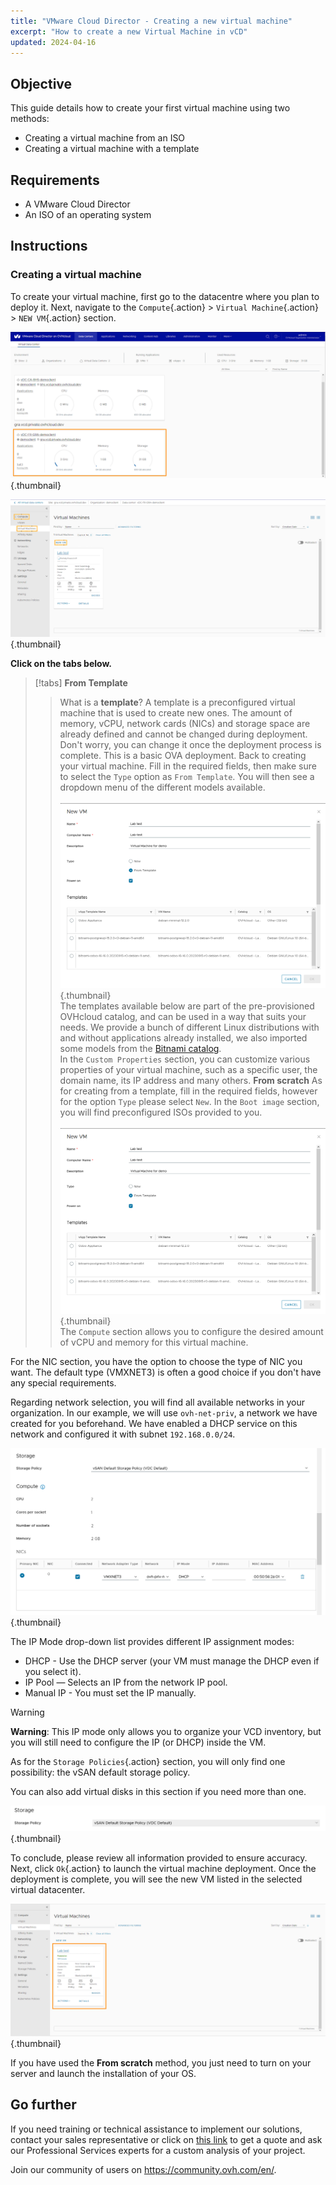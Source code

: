 ```yaml
---
title: "VMware Cloud Director - Creating a new virtual machine"
excerpt: "How to create a new Virtual Machine in vCD"
updated: 2024-04-16
---
```


## Objective

This guide details how to create your first virtual machine using two methods:

- Creating a virtual machine from an ISO
- Creating a virtual machine with a template

## Requirements

- A VMware Cloud Director 
- An ISO of an operating system

## Instructions

### Creating a virtual machine 

To create your virtual machine, first go to the datacentre where you plan to deploy it. Next, navigate to the `Compute`{.action} > `Virtual Machine`{.action} > `NEW VM`{.action} section.

![dashboard vcd](images/vcd-dashboard-vcd.png){.thumbnail}

![dashboard vm](images/vcd-vm-dashboad.png){.thumbnail}

**Click on the tabs below.**

> [!tabs]
> **From Template**
>> What is a **template**? A template is a preconfigured virtual machine that is used to create new ones. The amount of memory, vCPU, network cards (NICs) and storage space are already defined and cannot be changed during deployment. Don't worry, you can change it once the deployment process is complete. This is a basic OVA deployment.
>> Back to creating your virtual machine. Fill in the required fields, then make sure to select the `Type` option as `From Template`. You will then see a dropdown menu of the different models available.<br><br>
>> ![Menu VM Creation](images/vcd-creation-template-vm.png){.thumbnail}<br>
>> The templates available below are part of the pre-provisioned OVHcloud catalog, and can be used in a way that suits your needs. We provide a bunch of different Linux distributions with and without applications already installed, we also imported some models from the [Bitnami catalog](https://bitnami.com/stacks/virtual-machine).<br>
>> In the `Custom Properties` section, you can customize various properties of your virtual machine, such as a specific user, the domain name, its IP address and many others.
> **From scratch**
>> As for creating from a template, fill in the required fields, however for the option `Type` please select `New`.
>> In the `Boot image` section, you will find preconfigured ISOs provided to you.<br><br>
>> ![Menu VM Creation](images/vcd-creation-template-vm.png){.thumbnail}<br>
>> The `Compute` section allows you to configure the desired amount of vCPU and memory for this virtual machine.

For the NIC section, you have the option to choose the type of NIC you want. The default type (VMXNET3) is often a good choice if you don't have any special requirements.

Regarding network selection, you will find all available networks in your organization. In our example, we will use `ovh-net-priv`, a network we have created for you beforehand. We have enabled a DHCP service on this network and configured it with subnet `192.168.0.0/24`.

![Creation VM Storage](images/vcd-creation-vm-network.png){.thumbnail}

The IP Mode drop-down list provides different IP assignment modes:

- DHCP - Use the DHCP server (your VM must manage the DHCP even if you select it).
- IP Pool — Selects an IP from the network IP pool.
- Manual IP - You must set the IP manually.

> [!warning]
> **Warning**: This IP mode only allows you to organize your VCD inventory, but you will still need to configure the IP (or DHCP) inside the VM.
>

As for the `Storage Policies`{.action} section, you will only find one possibility: the vSAN default storage policy.

You can also add virtual disks in this section if you need more than one.

![Storage Policies](images/vcd-create-vm-storage-policies.png){.thumbnail}

To conclude, please review all information provided to ensure accuracy. Next, click `Ok`{.action} to launch the virtual machine deployment. Once the deployment is complete, you will see the new VM listed in the selected virtual datacenter.

![VM Template Created](images/vcd-vm-template-created.png){.thumbnail}

If you have used the **From scratch** method, you just need to turn on your server and launch the installation of your OS.

## Go further

If you need training or technical assistance to implement our solutions, contact your sales representative or click on [this link](https://www.ovhcloud.com/en/professional-services/) to get a quote and ask our Professional Services experts for a custom analysis of your project.

Join our community of users on <https://community.ovh.com/en/>.